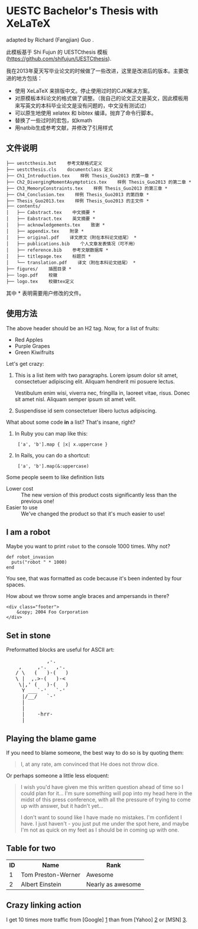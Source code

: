 UESTC Bachelor's Thesis with XeLaTeX
================================
adapted by Richard (Fangjian) Guo <richardkwo at gmail.com>.

此模板基于 Shi Fujun <shifujun at foxmail.com> 的 UESTCthesis 模板 (https://github.com/shifujun/UESTCthesis).

我在2013年夏天写毕业论文的时候做了一些改进，这里是改进后的版本。主要改进的地方包括：

* 使用 XeLaTeX 来排版中文。停止使用过时的CJK解决方案。
* 对原模板本科论文的格式做了调整。（我自己的论文正文是英文，因此模板用来写英文的本科毕业论文是没有问题的，中文没有测试过）
* 可以原生地使用 xelatex 和 bibtex 编译。抛弃了命令行脚本。
* 替换了一些过时的宏包，如kmath
* 用natbib生成参考文献，并修改了引用样式

文件说明
-------------------------

    ├── uestcthesis.bst    参考文献格式定义
    ├── uestcthesis.cls    documentclass 定义
    ├── Ch1_Introduction.tex    样例 Thesis_Guo2013 的第一章 *
    ├── Ch2_DivergingMomentAsymptotics.tex    样例 Thesis_Guo2013 的第二章 *
    ├── Ch3_MemoryConstraints.tex    样例 Thesis_Guo2013 的第三章 *
    ├── Ch4_Conclusion.tex    样例 Thesis_Guo2013 的第四章 *
    ├── Thesis_Guo2013.tex    样例 Thesis_Guo2013 的主文件 *
    ├── contents/    
    │   ├── Cabstract.tex    中文摘要 *
    │   ├── Eabstract.tex    英文摘要 *
    │   ├── acknowledgements.tex    致谢 *
    │   ├── appendix.tex    附录 *
    │   ├── original.pdf    译文原文（附在本科论文结尾） *
    │   ├── publications.bib    个人文章发表情况（可不用）
    │   ├── reference.bib    参考文献数据库 *
    │   ├── titlepage.tex    标题页 *
    │   └── translation.pdf    译文（附在本科论文结尾） *
    ├── figures/    插图目录 *
    ├── logo.pdf    校徽
    ├── logo.tex    校徽tex定义

其中 * 表明需要用户修改的文件。

使用方法
------------------------

The above header should be an H2 tag. Now, for a list of fruits:

* Red Apples
* Purple Grapes
* Green Kiwifruits

Let's get crazy:

1.  This is a list item with two paragraphs. Lorem ipsum dolor
    sit amet, consectetuer adipiscing elit. Aliquam hendrerit
    mi posuere lectus.

    Vestibulum enim wisi, viverra nec, fringilla in, laoreet
    vitae, risus. Donec sit amet nisl. Aliquam semper ipsum
    sit amet velit.

2.  Suspendisse id sem consectetuer libero luctus adipiscing.

What about some code **in** a list? That's insane, right?

1. In Ruby you can map like this:

        ['a', 'b'].map { |x| x.uppercase }

2. In Rails, you can do a shortcut:

        ['a', 'b'].map(&:uppercase)

Some people seem to like definition lists

<dl>
  <dt>Lower cost</dt>
  <dd>The new version of this product costs significantly less than the previous one!</dd>
  <dt>Easier to use</dt>
  <dd>We've changed the product so that it's much easier to use!</dd>
</dl>

I am a robot
------------

Maybe you want to print `robot` to the console 1000 times. Why not?

    def robot_invasion
      puts("robot " * 1000)
    end

You see, that was formatted as code because it's been indented by four spaces.

How about we throw some angle braces and ampersands in there?

    <div class="footer">
        &copy; 2004 Foo Corporation
    </div>

Set in stone
------------

Preformatted blocks are useful for ASCII art:

<pre>
             ,-. 
    ,     ,-.   ,-. 
   / \   (   )-(   ) 
   \ |  ,.>-(   )-< 
    \|,' (   )-(   ) 
     Y ___`-'   `-' 
     |/__/   `-' 
     | 
     | 
     |    -hrr- 
  ___|_____________ 
</pre>

Playing the blame game
----------------------

If you need to blame someone, the best way to do so is by quoting them:

> I, at any rate, am convinced that He does not throw dice.

Or perhaps someone a little less eloquent:

> I wish you'd have given me this written question ahead of time so I
> could plan for it... I'm sure something will pop into my head here in
> the midst of this press conference, with all the pressure of trying to
> come up with answer, but it hadn't yet...
>
> I don't want to sound like
> I have made no mistakes. I'm confident I have. I just haven't - you
> just put me under the spot here, and maybe I'm not as quick on my feet
> as I should be in coming up with one.

Table for two
-------------

<table>
  <tr>
    <th>ID</th><th>Name</th><th>Rank</th>
  </tr>
  <tr>
    <td>1</td><td>Tom Preston-Werner</td><td>Awesome</td>
  </tr>
  <tr>
    <td>2</td><td>Albert Einstein</td><td>Nearly as awesome</td>
  </tr>
</table>

Crazy linking action
--------------------

I get 10 times more traffic from [Google] [1] than from
[Yahoo] [2] or [MSN] [3].

  [1]: http://google.com/        "Google"
  [2]: http://search.yahoo.com/  "Yahoo Search"
  [3]: http://search.msn.com/    "MSN Search"
